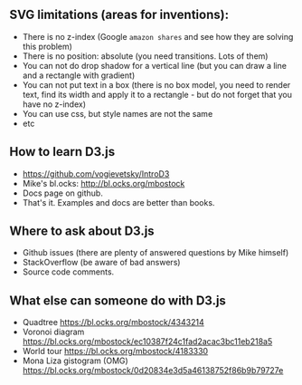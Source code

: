 ## SVG limitations (areas for inventions):
- There is no z-index (Google `amazon shares` and see how they are solving this problem)
- There is no position: absolute (you need transitions. Lots of them)
- You can not do drop shadow for a vertical line (but you can draw a line and a rectangle with gradient)
- You can not put text in a box (there is no box model, you need to render text, find its width and apply it to a rectangle - but do not forget that you have no z-index)
- You can use css, but style names are not the same
- etc

## How to learn D3.js
- https://github.com/vogievetsky/IntroD3
- Mike's bl.ocks: http://bl.ocks.org/mbostock
- Docs page on github.
- That's it. Examples and docs are better than books.

## Where to ask about D3.js
- Github issues (there are plenty of answered questions by Mike himself)
- StackOverflow (be aware of bad answers)
- Source code comments.

## What else can someone do with D3.js
- Quadtree https://bl.ocks.org/mbostock/4343214
- Voronoi diagram https://bl.ocks.org/mbostock/ec10387f24c1fad2acac3bc11eb218a5
- World tour https://bl.ocks.org/mbostock/4183330
- Mona Liza gistogram (OMG) https://bl.ocks.org/mbostock/0d20834e3d5a46138752f86b9b79727e
